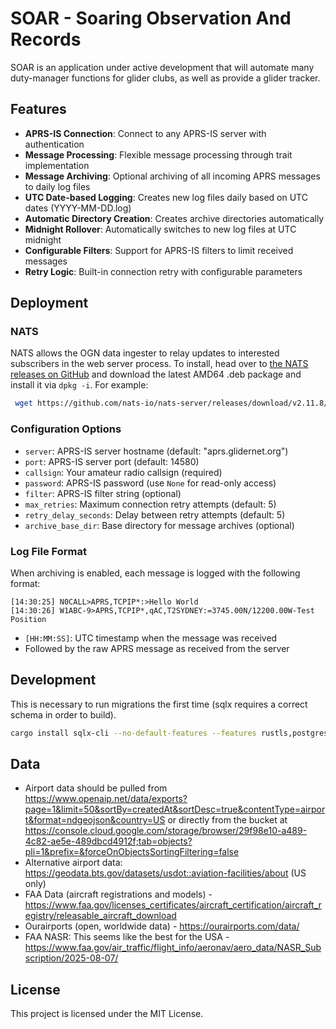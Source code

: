 # SOAR - Soaring Observation And Records

SOAR is an application under active development that will automate many duty-manager functions for glider clubs, as well as provide a glider tracker.

## Features

- **APRS-IS Connection**: Connect to any APRS-IS server with authentication
- **Message Processing**: Flexible message processing through trait implementation
- **Message Archiving**: Optional archiving of all incoming APRS messages to daily log files
- **UTC Date-based Logging**: Creates new log files daily based on UTC dates (YYYY-MM-DD.log)
- **Automatic Directory Creation**: Creates archive directories automatically
- **Midnight Rollover**: Automatically switches to new log files at UTC midnight
- **Configurable Filters**: Support for APRS-IS filters to limit received messages
- **Retry Logic**: Built-in connection retry with configurable parameters

## Deployment

### NATS

NATS allows the OGN data ingester to relay updates to interested subscribers in the web server process. To install, head over to [the NATS releases on GitHub](https://github.com/nats-io/nats-server/releases/) and download the latest AMD64 .deb package and install it via `dpkg -i`. For example:

```bash
 wget https://github.com/nats-io/nats-server/releases/download/v2.11.8/nats-server-v2.11.8-amd64.deb && sudo dpkg -i nats-server-*.deb
```




### Configuration Options

- `server`: APRS-IS server hostname (default: "aprs.glidernet.org")
- `port`: APRS-IS server port (default: 14580)
- `callsign`: Your amateur radio callsign (required)
- `password`: APRS-IS password (use `None` for read-only access)
- `filter`: APRS-IS filter string (optional)
- `max_retries`: Maximum connection retry attempts (default: 5)
- `retry_delay_seconds`: Delay between retry attempts (default: 5)
- `archive_base_dir`: Base directory for message archives (optional)

### Log File Format

When archiving is enabled, each message is logged with the following format:

```
[14:30:25] N0CALL>APRS,TCPIP*:>Hello World
[14:30:26] W1ABC-9>APRS,TCPIP*,qAC,T2SYDNEY:=3745.00N/12200.00W-Test Position
```

- `[HH:MM:SS]`: UTC timestamp when the message was received
- Followed by the raw APRS message as received from the server

## Development

This is necessary to run migrations the first time (sqlx requires a correct schema in order to build).

```bash
cargo install sqlx-cli --no-default-features --features rustls,postgres
```

## Data

- Airport data should be pulled from https://www.openaip.net/data/exports?page=1&limit=50&sortBy=createdAt&sortDesc=true&contentType=airport&format=ndgeojson&country=US or directly from the bucket at https://console.cloud.google.com/storage/browser/29f98e10-a489-4c82-ae5e-489dbcd4912f;tab=objects?pli=1&prefix=&forceOnObjectsSortingFiltering=false
- Alternative airport data: https://geodata.bts.gov/datasets/usdot::aviation-facilities/about (US only)
- FAA Data (aircraft registrations and models) - https://www.faa.gov/licenses_certificates/aircraft_certification/aircraft_registry/releasable_aircraft_download
- Ourairports (open, worldwide data) - https://ourairports.com/data/
- FAA NASR: This seems like the best for the USA - https://www.faa.gov/air_traffic/flight_info/aeronav/aero_data/NASR_Subscription/2025-08-07/

## License

This project is licensed under the MIT License.
